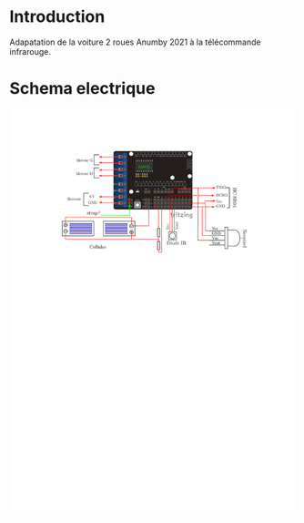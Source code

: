 # Introduction
Adapatation de la voiture 2 roues Anumby 2021 à la télécommande infrarouge.
# Schema electrique
![](./Robot_Jerome.png)
